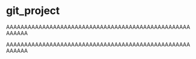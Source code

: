# git_project
ААААААААААААААААААААААААААААААААААААААААААААААААААААААААА

ААААААААААААААААААААААААААААААААААААААААААААААААААААААААА
